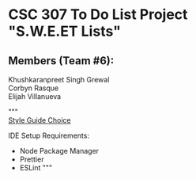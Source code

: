 # CSC 307 To Do List Project "S.W.E.ET Lists"

## Members (Team #6):

Khushkaranpreet Singh Grewal\
Corbyn Rasque\
Elijah Villanueva

"""\
[Style Guide Choice](https://airbnb.io/javascript/react/#alignment)

IDE Setup Requirements:

- Node Package Manager
- Prettier
- ESLint
  """
